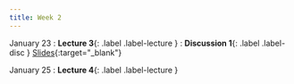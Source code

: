 ```yaml
---
title: Week 2
---
```


January 23
: **Lecture 3**{: .label .label-lecture }
: **Discussion 1**{: .label .label-disc } [Slides](https://docs.google.com/presentation/d/1Dj5fOj21dIg1RhszSPwBcBhu7OjeBuCgLuwN-ua8Wuw/edit?usp=sharing){:target="_blank"}


January 25
: **Lecture 4**{: .label .label-lecture }



